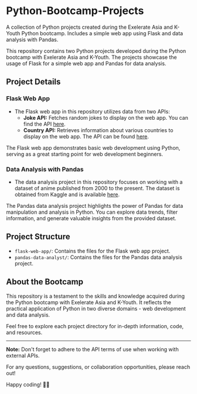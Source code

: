 # Python-Bootcamp-Projects
A collection of Python projects created during the Exelerate Asia and K-Youth Python bootcamp. Includes a simple web app using Flask and data analysis with Pandas.

This repository contains two Python projects developed during the Python bootcamp with Exelerate Asia and K-Youth. The projects showcase the usage of Flask for a simple web app and Pandas for data analysis. 

## Project Details

### Flask Web App
- The Flask web app in this repository utilizes data from two APIs:
  - **Joke API:** Fetches random jokes to display on the web app. You can find the API [here](https://jokeapi.dev/?authuser=0).
  - **Country API:** Retrieves information about various countries to display on the web app. The API can be found [here](https://restcountries.com/?authuser=0).

The Flask web app demonstrates basic web development using Python, serving as a great starting point for web development beginners.

### Data Analysis with Pandas
- The data analysis project in this repository focuses on working with a dataset of anime published from 2000 to the present. The dataset is obtained from Kaggle and is available [here](https://www.kaggle.com/datasets/vishalmane10/anime-dataset-2022/?authuser=0).

The Pandas data analysis project highlights the power of Pandas for data manipulation and analysis in Python. You can explore data trends, filter information, and generate valuable insights from the provided dataset.

## Project Structure

- `flask-web-app/`: Contains the files for the Flask web app project.
- `pandas-data-analyst/`: Contains the files for the Pandas data analysis project.

## About the Bootcamp

This repository is a testament to the skills and knowledge acquired during the Python bootcamp with Exelerate Asia and K-Youth. It reflects the practical application of Python in two diverse domains - web development and data analysis.

Feel free to explore each project directory for in-depth information, code, and resources.

---

**Note:** Don't forget to adhere to the API terms of use when working with external APIs.

For any questions, suggestions, or collaboration opportunities, please reach out!

Happy coding! 🐍🚀

